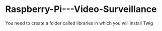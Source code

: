 # Raspberry-Pi---Video-Surveillance
You need to create a folder called libraries in which you will install Twig